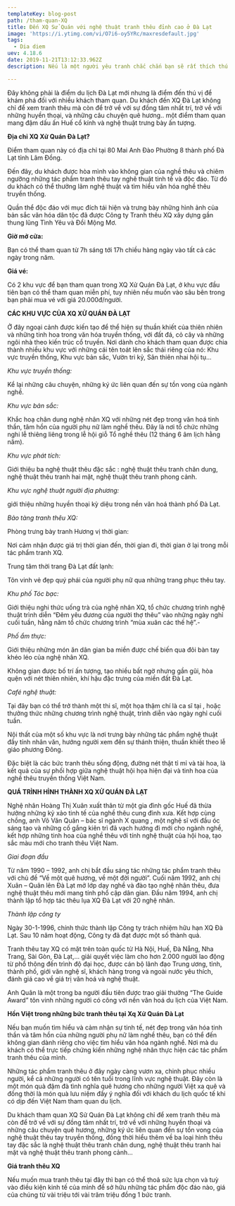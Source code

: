 ```yaml
---
templateKey: blog-post
path: /tham-quan-XQ
title: Đến XQ Sử Quán với nghệ thuật tranh thêu đỉnh cao ở Đà Lạt
image: 'https://i.ytimg.com/vi/O7i6-oy5YRc/maxresdefault.jpg' 
tags:
  - Dia diem
uev: 4.18.6
date: 2019-11-21T13:12:33.962Z
description: Nếu là một người yêu tranh chắc chắn bạn sẽ rất thích thú khi nhìn trực tiếp những người nghệ nhân tại XQ Xử Quán Đà Lạt tạo nên những tác phẩm tuyệt đẹp.

---
```




Đây không phải là điểm du lịch Đà Lạt mới nhưng là điểm đến thú vị để khám phá đối với nhiều khách tham quan. Du khách đến XQ Đà Lạt không chỉ để xem tranh thêu mà còn để trở về với sự đồng tâm nhất trí, trở về với những huyền thoại, và những câu chuyện quê hương.. một điểm tham quan mang đậm dấu ấn Huế cổ kính và nghệ thuật trưng bày ấn tượng.

**Địa chỉ XQ Xử Quán Đà Lạt?**

Điểm tham quan này có địa chỉ tại 80 Mai Anh Đào Phường 8 thành phố Đà Lạt tỉnh Lâm Đồng.

Đến đây, du khách được hòa mình vào không gian của nghề thêu và chiêm ngưỡng những tác phẩm tranh thêu tay nghê thuật tinh tế và độc đáo. Từ đó du khách có thể thưởng lãm nghệ thuật và tìm hiểu văn hóa nghề thêu truyền thống.

Quần thể độc đáo với mục đích tái hiện và trưng bày những hình ảnh của bản sắc văn hóa dân tộc đã được Công ty Tranh thêu XQ xây dựng gần thung lũng Tình Yêu và Đồi Mộng Mơ.

**Giờ mở cửa:**

Bạn có thể tham quan từ 7h sáng tới 17h chiều hàng ngày vào tất cả các ngày trong năm.

**Giá vé:**

Có 2 khu vực để bạn tham quan trong XQ Xử Quán Đà Lạt, ở khu vực đầu tiên bạn có thể tham quan miễn phí, tuy nhiên nếu muốn vào sâu bên trong bạn phải mua vé với giá 20.000đ/người.


**CÁC KHU VỰC CỦA XQ XỬ QUÁN ĐÀ LẠT**

Ở đây ngoại cảnh được kiến tạo để thể hiện sự thuần khiết của thiên nhiên và những tinh hoa trong văn hóa truyền thống, với đất đá, cỏ cây và những ngôi nhà theo kiến trúc cổ truyền. Nơi dành cho khách tham quan được chia thành nhiều khu vực với những cái tên toát lên sắc thái riêng của nó: Khu vực truyền thống, Khu vực bản sắc, Vườn tri kỷ, Sân thiên nhai hội tụ…


*Khu vực truyền thống:*

Kể lại những câu chuyện, những ký ức liên quan đến sự tồn vong của ngành nghề.

*Khu vực bản sắc:*

Khắc hoạ chân dung nghệ nhân XQ với những nét đẹp trong văn hoá tinh thần, tâm hồn của người phụ nữ làm nghề thêu. Đây là nơi tổ chức những nghi lễ thiêng liêng trong lễ hội giỗ Tổ nghề thêu (12 tháng 6 âm lịch hằng năm).

*Khu vực phát tích:*

Giới thiệu ba nghệ thuật thêu đặc sắc : nghệ thuật thêu tranh chân dung, nghệ thuật thêu tranh hai mặt, nghệ thuật thêu tranh phong cảnh.

*Khu vực nghệ thuật người địa phương:*

giới thiệu những huyền thoại kỳ diệu trong nền văn hoá thành phố Đà Lạt.

*Bảo tàng tranh thêu XQ:*

Phòng trưng bày tranh Hương vị thời gian:

Nơi cảm nhận được giá trị thời gian đến, thời gian đi, thời gian ở lại trong mỗi tác phẩm tranh XQ.

Trung tâm thời trang Đà Lạt đất lạnh:

Tôn vinh vẻ đẹp quý phái của người phụ nữ qua những trang phục thêu tay.

*Khu phố Tóc bạc:*

Giới thiệu nghi thức uống trà của nghệ nhân XQ, tổ chức chương trình nghệ thuật trình diễn “Đêm yêu đương của người thợ thêu” vào những ngày nghỉ cuối tuần, hằng năm tổ chức chương trình “mùa xuân các thế hệ”.-

*Phố ẩm thực:*

Giới thiệu những món ăn dân gian ba miền được chế biến qua đôi bàn tay khéo léo của nghệ nhân XQ.

Không gian được bố trí ấn tượng, tạo nhiều bất ngờ nhưng gần gũi, hòa quện với nét thiên nhiên, khí hậu đặc trưng của miền đất Đà Lạt.

*Café nghệ thuật:*

Tại đây bạn có thể trở thành một thi sĩ, một họa thậm chí là ca sĩ tại , hoặc thưởng thức những chương trình nghệ thuật, trình diễn vào ngày nghỉ cuối tuần.

Nội thất của một số khu vực là nơi trưng bày những tác phẩm nghệ thuật đầy tính nhân văn, hướng người xem đến sự thánh thiện, thuần khiết theo lễ giáo phương Đông.

Đặc biệt là các bức tranh thêu sống động, đường nét thật tỉ mỉ và tài hoa, là kết quả của sự phối hợp giữa nghệ thuật hội họa hiện đại và tinh hoa của nghề thêu truyền thống Việt Nam.

**QUÁ TRÌNH HÌNH THÀNH XQ XỬ QUÁN ĐÀ LẠT**

Nghệ nhân Hoàng Thị Xuân xuất thân từ một gia đình gốc Huế đã thừa hưởng những kỷ xảo tinh tế của nghề thêu cung đình xưa. Kết hợp cùng chồng, anh Võ Văn Quân – bác sĩ ngành X quang , một nghệ sĩ với đầu óc sáng tạo và những cố gắng kiên trì đã vạch hướng đi mới cho ngành nghề, kết hợp những tinh hoa của nghề thêu với tính nghệ thuật của hội hoạ, tạo sắc màu mới cho tranh thêu Việt Nam.


*Giai đoạn đầu*

Từ năm 1990 – 1992, anh chị bắt đầu sáng tác những tác phẩm tranh thêu với chủ đề “Về một quê hương, về một đời người”. Cuối năm 1992, anh chị Xuân – Quân lên Đà Lạt mở lớp dạy nghề và đào tạo nghệ nhân thêu, đưa nghệ thuật thêu mới mang tính phổ cập dân gian. Đầu năm 1994, anh chị thành lập tổ hợp tác thêu lụa XQ Đà Lạt với 20 nghệ nhân.


*Thành lập công ty*

Ngày 30-1-1996, chính thức thành lập Công ty trách nhiệm hữu hạn XQ Đà Lạt. Sau 10 năm hoạt động, Công ty đã đạt được một số thành quả.

Tranh thêu tay XQ có mặt trên toàn quốc từ Hà Nội, Huế, Đà Nẵng, Nha Trang, Sài Gòn, Đà Lạt,… giải quyết việc làm cho hơn 2.000 người lao động từ phổ thông đến trình độ đại học, được cán bộ lãnh đạo Trung ương, tỉnh, thành phố, giới văn nghệ sĩ, khách hàng trong và ngoài nước yêu thích, đánh giá cao về giá trị văn hoá và nghệ thuật.

Anh Quân là một trong ba người đầu tiên được trao giải thưởng “The Guide Award” tôn vinh những người có công với nền văn hoá du lịch của Việt Nam.

**Hồn Việt trong những bức tranh thêu tại Xq Xử Quán Đà Lạt**

Nếu bạn muốn tìm hiểu và cảm nhận sự tinh tế, nét đẹp trong văn hóa tinh thần và tâm hồn của những người phụ nữ làm nghề thêu, bạn có thể đến không gian dành riêng cho việc tìm hiểu văn hóa ngành nghề. Nơi mà du khách có thể trực tiếp chứng kiến những nghệ nhân thực hiện các tác phẩm tranh thêu của mình.

Những tác phẩm tranh thêu ở đây ngày càng vươn xa, chinh phục nhiều người, kể cả những người có tên tuổi trong lĩnh vực nghệ thuật. Đây còn là một món quà đậm đà tình nghĩa quê hương cho những người Việt xa quê và đồng thời là món quà lưu niệm đầy ý nghĩa đối với khách du lịch quốc tế khi có dịp đến Việt Nam tham quan du lịch.

Du khách tham quan XQ Sử Quán Đà Lạt không chỉ để xem tranh thêu mà còn để trở về với sự đồng tâm nhất trí, trở về với những huyền thoại và những câu chuyện quê hương, những ký ức liên quan đến sự tồn vong của nghệ thuật thêu tay truyền thống, đồng thời hiểu thêm về ba loại hình thêu tay đặc sắc là nghệ thuật thêu tranh chân dung, nghệ thuật thêu tranh hai mặt và nghệ thuật thêu tranh phong cảnh…

**Giá tranh thêu XQ**

Nếu muốn mua tranh thêu tại đây thì bạn có thể thoả sức lựa chọn và tuỳ vào điều kiện kinh tế của mình để sở hữu những tác phẩm độc đáo nào, giá của chúng từ vài triệu tới vài trăm triệu đồng 1 bức tranh.